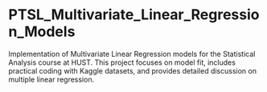# PTSL_Multivariate_Linear_Regression_Models
Implementation of Multivariate Linear Regression models for the Statistical Analysis course at HUST. This project focuses on model fit, includes practical coding with Kaggle datasets, and provides detailed discussion on multiple linear regression.
